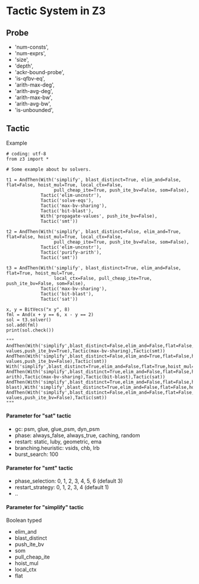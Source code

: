 # Tactic System in Z3

## Probe

- 'num-consts',
- 'num-exprs',
- 'size',
- 'depth',
- 'ackr-bound-probe',
- 'is-qfbv-eq',
- 'arith-max-deg',
- 'arith-avg-deg',
- 'arith-max-bw',
- 'arith-avg-bw',
- 'is-unbounded',

## Tactic

Example

~~~~
# coding: utf-8
from z3 import *

# Some example about bv solvers.

t1 = AndThen(With('simplify', blast_distinct=True, elim_and=False, flat=False, hoist_mul=True, local_ctx=False,
                  pull_cheap_ite=True, push_ite_bv=False, som=False),
             Tactic('elim-uncnstr'),
             Tactic('solve-eqs'),
             Tactic('max-bv-sharing'),
             Tactic('bit-blast'),
             With('propagate-values', push_ite_bv=False),
             Tactic('smt'))

t2 = AndThen(With('simplify', blast_distinct=False, elim_and=True, flat=False, hoist_mul=True, local_ctx=False,
                  pull_cheap_ite=True, push_ite_bv=False, som=False),
             Tactic('elim-uncnstr'),
             Tactic('purify-arith'),
             Tactic('smt'))

t3 = AndThen(With('simplify', blast_distinct=True, elim_and=False, flat=True, hoist_mul=True,
                  local_ctx=False, pull_cheap_ite=True, push_ite_bv=False, som=False),
             Tactic('max-bv-sharing'),
             Tactic('bit-blast'),
             Tactic('sat'))

x, y = BitVecs("x y", 8)
fml = And(x + y == 6, x - y == 2)
sol = t3.solver()
sol.add(fml)
print(sol.check())

"""
AndThen(With('simplify',blast_distinct=False,elim_and=False,flat=False,hoist_mul=True,local_ctx=False,pull_cheap_ite=True,push_ite_bv=True,som=False),With(propagate-values,push_ite_bv=True),Tactic(max-bv-sharing),Tactic(smt))
AndThen(With('simplify',blast_distinct=False,elim_and=True,flat=False,hoist_mul=False,local_ctx=True,pull_cheap_ite=False,push_ite_bv=False,som=False),With(propagate-values,push_ite_bv=False),Tactic(smt))
With('simplify',blast_distinct=True,elim_and=False,flat=True,hoist_mul=False,local_ctx=True,pull_cheap_ite=False,push_ite_bv=False,som=False
AndThen(With('simplify',blast_distinct=True,elim_and=False,flat=False,hoist_mul=True,local_ctx=False,pull_cheap_ite=True,push_ite_bv=True,som=False),With(aig,aig_per_assertion=False),Tactic(purify-arith),Tactic(max-bv-sharing),Tactic(bit-blast),Tactic(sat))
AndThen(With('simplify',blast_distinct=True,elim_and=False,flat=False,hoist_mul=True,local_ctx=False,pull_cheap_ite=True,push_ite_bv=True,som=False),Tactic(bit-blast),With('simplify',blast_distinct=True,elim_and=False,flat=False,hoist_mul=True,local_ctx=True,pull_cheap_ite=False,push_ite_bv=True,som=True),Tactic(sat))
AndThen(With('simplify',blast_distinct=False,elim_and=False,flat=False,hoist_mul=True,local_ctx=False,pull_cheap_ite=True,push_ite_bv=True,som=False),With(propagate-values,push_ite_bv=False),Tactic(smt))
"""

~~~~

#### Parameter for "sat" tactic

- gc: psm, glue, glue_psm, dyn_psm
- phase: always_false, always_true, caching, random
- restart: static, luby, geometric, ema
- branching.heuristic: vsids, chb, lrb
- burst_search: 100

#### Parameter for "smt" tactic

- phase_selection: 0, 1, 2, 3, 4, 5, 6 (default 3)
- restart_strategy: 0, 1, 2, 3, 4 (default 1)
- ..

#### Parameter for "simplify" tactic

Boolean typed

- elim_and
- blast_distinct
- push_ite_bv
- som
- pull_cheap_ite
- hoist_mul
- local_ctx
- flat